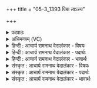+++
title = "05-3_1393 पिबा त्वऽस्य"

+++
<details><summary>पदपाठः</summary>

पि꣡ब꣢꣯। तु। अ꣣स्य꣢। गि꣣र्वणः। गिः। वनः। सु꣣त꣡स्य꣢। पू꣣र्वपाः꣢। पू꣣र्व। पाः꣢। इ꣣व। प꣡रि꣢꣯ष्कृतस्य। प꣡रि꣢꣯। कृ꣣तस्य। रसि꣡नः꣢। इ꣣य꣢म्। आ꣣सुतिः꣢। आ꣣। सुतिः꣢। चा꣡रुः꣢꣯। म꣡दा꣢꣯य। प꣣त्यते। १३९३।
</details>

<details><summary>अधिमन्त्रम् (VC)</summary>

- इन्द्रः
- मेधातिथि0मेध्यातिथी काण्वौ
- बृहती
- मध्यमः
</details>

<details><summary>हिन्दी : आचार्य रामनाथ वेदालंकार - विषयः</summary>

आगे फिर उपासक को सम्बोधन है।
</details>

<details><summary>हिन्दी : आचार्य रामनाथ वेदालंकार - पदार्थः</summary>

पदार्थान्वय -  हे (गिर्वणः) वाणियों से परमात्मा का भजन करनेवाले उपासक ! तू (परिष्कृतस्य) स्वभावतः संस्कृत, (रसिनः) रसीले (अस्य) इस (सुतस्य) अभिषुत किये गए ब्रह्मानन्द-रस का (पिब) पान कर। किस प्रकार? (पूर्वपाः इव) सूर्य से पहले भूमिष्ठ जल को पीनेवाले वायु के समान। अर्थात् जैसे वायु नदी, समुद्र आदि के जल को पीता है, वैसे ही तू ब्रह्मानन्द-रस को पी। (इयम्) यह (चारुः) रमणीय (आसुतिः) ब्रह्मानन्द-रस की धारा (मदाय) उत्साह-प्रदान के लिए (पत्यते) समर्थ है ॥३॥ यहाँ उपमालङ्कार है ॥३॥
</details>

<details><summary>हिन्दी : आचार्य रामनाथ वेदालंकार - भावार्थः</summary>

भावार्थ -  मनुष्यों को चाहिए कि उपासना में मग्न होकर ब्रह्मानन्द-रस का पान करें ॥३॥
</details>

<details><summary>संस्कृत : आचार्य रामनाथ वेदालंकार - विषयः</summary>

अथ पुनरप्युपासकं सम्बोधयति।
</details>

<details><summary>संस्कृत : आचार्य रामनाथ वेदालंकार - पदार्थः</summary>

पदार्थान्वय -  हे (गिर्वणः) गीर्भिः परमात्मसंभजनकर्तः उपासक ! त्वम् (परिष्कृतस्य) स्वभावतः संस्कृतस्य (रसिनः) रसवतः (अस्य) एतस्य (सुतस्य) अभिषुतस्य ब्रह्मानन्दरसस्य (पिब) पानं कुरु। कथमिव ? (पूर्वपाः२ इव) सूर्यात् पूर्वं भूमिष्ठं जलं पिबतीति पूर्वपाः वायुः स इव। स यथा नदीसमुद्रादीनां जलं पिबति तथा त्वं ब्रह्मानन्दरसं पिबेत्यर्थः। (इयम्) एषा (चारुः) रम्या (आसुतिः) ब्रह्मानन्दरसस्य प्रवाहसन्ततिः (मदाय) उत्साहजननाय (पत्यते) समर्था भवति। [पत ऐश्वर्ये, दिवादिः ४८ इति क्षीरस्वामी] ॥३॥ अत्रोपमालङ्कारः ॥३॥
</details>

<details><summary>संस्कृत : आचार्य रामनाथ वेदालंकार - भावार्थः</summary>

भावार्थ -  मनुष्यैरुपासनायां मग्नैर्भूत्वा ब्रह्मानन्दरसः पातव्यः ॥३॥
</details>